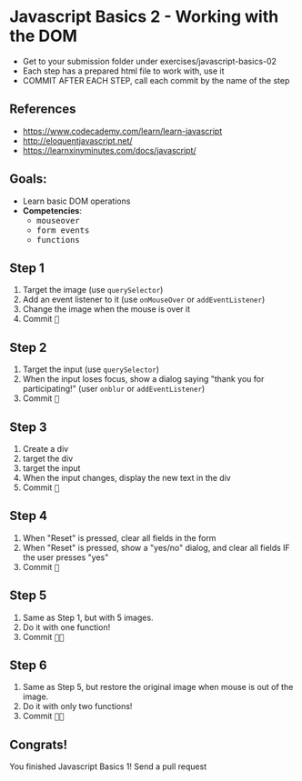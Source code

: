 # Javascript Basics 2 - Working with the DOM

- Get to your submission folder under exercises/javascript-basics-02
- Each step has a prepared html file to work with, use it
- COMMIT AFTER EACH STEP, call each commit by the name of the step

## References

- https://www.codecademy.com/learn/learn-javascript
- http://eloquentjavascript.net/
- https://learnxinyminutes.com/docs/javascript/

## Goals:

- Learn basic DOM operations
- **Competencies**: 
  - <kbd>mouseover</kbd>
  - <kbd>form events</kbd>
  - <kbd>functions</kbd>

## Step 1

1. Target the image (use `querySelector`)
2. Add an event listener to it (use `onMouseOver` or `addEventListener`)
3. Change the image when the mouse is over it
4. Commit <kbd>🔑</kbd>

## Step 2

1. Target the input (use `querySelector`)
2. When the input loses focus, show a dialog saying "thank you for participating!" (user `onblur` or `addEventListener`)
3. Commit <kbd>🔑</kbd>

## Step 3

1. Create a div
2. target the div
3. target the input
4. When the input changes, display the new text in the div
5. Commit <kbd>🔑</kbd>

## Step 4

1. When "Reset" is pressed, clear all fields in the form
2. When "Reset" is pressed, show a "yes/no" dialog, and clear all fields IF the user presses "yes"
3. Commit <kbd>🔑</kbd>

## Step 5

1. Same as Step 1, but with 5 images.
2. Do it with one function!
3. Commit <kbd>🔑🔑</kbd>

## Step 6

1. Same as Step 5, but restore the original image when mouse is out of the image.
2. Do it with only two functions!
3. Commit <kbd>🔑🔑</kbd>

## Congrats!

You finished Javascript Basics 1!
Send a pull request

